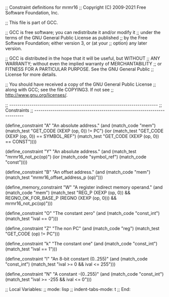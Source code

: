 ;; Constraint definitions for mrmr16
;; Copyright (C) 2009-2021 Free Software Foundation, Inc.

;; This file is part of GCC.

;; GCC is free software; you can redistribute it and/or modify it
;; under the terms of the GNU General Public License as published
;; by the Free Software Foundation; either version 3, or (at your
;; option) any later version.

;; GCC is distributed in the hope that it will be useful, but WITHOUT
;; ANY WARRANTY; without even the implied warranty of MERCHANTABILITY
;; or FITNESS FOR A PARTICULAR PURPOSE.  See the GNU General Public
;; License for more details.

;; You should have received a copy of the GNU General Public License
;; along with GCC; see the file COPYING3.  If not see
;; <http://www.gnu.org/licenses/>.

;; -------------------------------------------------------------------------
;; Constraints
;; -------------------------------------------------------------------------

(define_constraint "A"
  "An absolute address."
  (and (match_code "mem")
       (match_test "GET_CODE (XEXP (op, 0)) != PC")
       (ior (match_test "GET_CODE (XEXP (op, 0)) == SYMBOL_REF")
	          (match_test "GET_CODE (XEXP (op, 0)) == CONST"))))

(define_constraint "Y"
    "An absolute address."
  (and (match_test "mrmr16_not_pc(op)")
       (ior (match_code "symbol_ref")
            (match_code "const"))))

(define_constraint "B"
  "An offset address."
  (and (match_code "mem")
       (match_test "mrmr16_offset_address_p (op)")))

(define_memory_constraint "W"
  "A register indirect memory operand."
  (and (match_code "mem")
       (match_test "REG_P (XEXP (op, 0))
		    && REGNO_OK_FOR_BASE_P (REGNO (XEXP (op, 0)))
        && mrmr16_not_pc(op)")))

(define_constraint "O"
  "The constant zero"
  (and (match_code "const_int")
       (match_test "ival == 0")))

(define_constraint "Z"
  "The non PC"
  (and (match_code "reg")
       (match_test "GET_CODE (op) != PC")))

(define_constraint "k"
  "The constant one"
  (and (match_code "const_int")
       (match_test "ival == 1")))

(define_constraint "I"
  "An 8-bit constant (0..255)"
  (and (match_code "const_int")
       (match_test "ival >= 0 && ival <= 255")))

(define_constraint "N"
  "A constant -(0..255)"
  (and (match_code "const_int")
       (match_test "ival >= -255 && ival <= 0")))

;; Local Variables:
;; mode: lisp
;; indent-tabs-mode: t
;; End:
